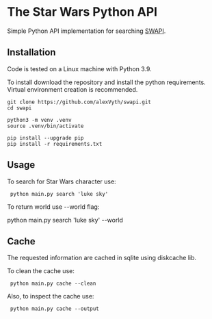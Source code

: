 # The Star Wars Python API

Simple Python API implementation for searching [SWAPI](https://www.swapi.tech).

## Installation

Code is tested on a Linux machine with Python 3.9.

To install download the repository and install the python requirements.
Virtual environment creation is recommended.

    git clone https://github.com/alexVyth/swapi.git
    cd swapi

    python3 -m venv .venv
    source .venv/bin/activate

    pip install --upgrade pip
    pip install -r requirements.txt

## Usage

To search for Star Wars character use:

     python main.py search 'luke sky'

To return world use --world flag:

python main.py search 'luke sky' --world

## Cache

The requested information are cached in sqlite using diskcache lib.

To clean the cache use:

     python main.py cache --clean

Also, to inspect the cache use:

     python main.py cache --output
